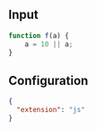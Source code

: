 
## Input
```javascript input
function f(a) {
    a = 10 || a;
}
```

## Configuration
```json configuration
{
  "extension": "js"
}
```
